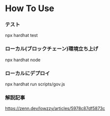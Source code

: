 # How To Use

### テスト

npx hardhat test

### ローカル(ブロックチェーン)環境立ち上げ

npx hardhat node

### ローカルにデプロイ

npx hardhat run scripts/gov.js

### 解説記事
https://zenn.dev/lowzzy/articles/5978c87df5873c
